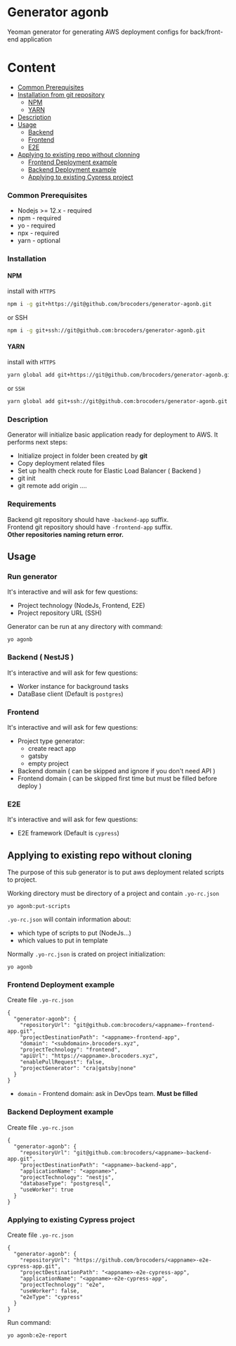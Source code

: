 # Generator agonb

Yeoman generator for generating AWS deployment configs for back/front-end application

# Content
 - [Common Prerequisites](#common-prerequisites)
 - [Installation from git repository](#installation)
    - [NPM](#install-yo-npm)
    - [YARN](#install-yo-yarn)
 - [Description](#description)
 - [Usage](#run-generator)
    - [Backend](#usage-backend)
    - [Frontend](#usage-frontend)
    - [E2E](#usage-e2e)
 - [Applying to existing repo without clonning](#apply-generator-exists)
   - [Frontend Deployment example](#frontend-deployment-exists)
   - [Backend Deployment example](#backend-deployment-exists)
   - [Applying to existing Cypress project](#e2e-cypress-exists)


### <a id="common-prerequisites"></a> Common Prerequisites
* Nodejs >= 12.x - required
* npm - required
* yo - required
* npx - required
* yarn - optional

### <a id="installation"></a> Installation
#### <a id="install-yo-npm"></a> NPM
install with `HTTPS`
```bash
npm i -g git+https://git@github.com/brocoders/generator-agonb.git
```
or SSH
```bash
npm i -g git+ssh://git@github.com:brocoders/generator-agonb.git
```
#### <a id="install-yo-yarn"></a> YARN
install with `HTTPS`
```bash
yarn global add git+https://git@github.com/brocoders/generator-agonb.git
```
or `SSH`
```bash
yarn global add git+ssh://git@github.com:brocoders/generator-agonb.git
```

### <a id="description"></a> Description
Generator will initialize basic application ready for deployment to AWS. 
It performs next steps:
* Initialize project in folder been created by **git**
* Copy deployment related files
* Set up health check route for Elastic Load Balancer ( Backend )
* git init
* git remote add origin ....

### <a id="requirements"></a> Requirements
Backend git repository should have `-backend-app` suffix.  
Frontend git repository should have `-frontend-app` suffix.  
**Other repositories naming return error.**  

## Usage
### <a id="run-generator"></a> Run generator

It's interactive and will ask for few questions:
* Project technology (NodeJs, Frontend, E2E)
* Project repository URL (SSH)

Generator can be run at any directory with command:
```
yo agonb
```



### <a id="usage-backend"></a> Backend ( NestJS )

It's interactive and will ask for few questions:
* Worker instance for background tasks
* DataBase client (Default is `postgres`)


### <a id="usage-frontend"></a> Frontend

It's interactive and will ask for few questions:
* Project type generator:
    - create react app
    - gatsby
    - empty project
* Backend domain ( can be skipped and ignore if you don't need API )
* Frontend domain ( can be skipped first time but must be filled before deploy )


### <a id="usage-e2e"></a> E2E

It's interactive and will ask for few questions:
* E2E framework (Default is `cypress`)


## <a id="apply-generator-exists"></a> Applying to existing repo without cloning
The purpose of this sub generator is to put aws deployment related scripts to project.

Working directory must be directory of a project and contain `.yo-rc.json`
```
yo agonb:put-scripts
```
`.yo-rc.json` will contain information about:
- which type of scripts to put (NodeJs...)
- which values to put in template

Normally `.yo-rc.json` is crated on project initialization:
```
yo agonb
```

### <a id="frontend-deployment-exists"></a> Frontend Deployment example
Create file `.yo-rc.json`  

```
{
  "generator-agonb": {
    "repositoryUrl": "git@github.com:brocoders/<appname>-frontend-app.git",
    "projectDestinationPath": "<appname>-frontend-app",
    "domain": "<subdomain>.brocoders.xyz",
    "projectTechnology": "frontend",
    "apiUrl": "https://<appname>.brocoders.xyz",
    "enablePullRequest": false,
    "projectGenerator": "cra|gatsby|none"
  }
}
```

 - `domain` - Frontend domain: ask in DevOps team. **Must be filled**


### <a id="backend-deployment-exists"></a> Backend Deployment example
Create file `.yo-rc.json`  

```
{
  "generator-agonb": {
    "repositoryUrl": "git@github.com:brocoders/<appname>-backend-app.git",
    "projectDestinationPath": "<appname>-backend-app",
    "applicationName": "<appname>",
    "projectTechnology": "nestjs",
    "databaseType": "postgresql",
    "useWorker": true
  }
}
```

### <a id="e2e-cypress-exists"></a> Applying to existing Cypress project
Create file `.yo-rc.json`  

```
{
  "generator-agonb": {
    "repositoryUrl": "https://github.com/brocoders/<appname>-e2e-cypress-app.git",
    "projectDestinationPath": "<appname>-e2e-cypress-app",
    "applicationName": "<appname>-e2e-cypress-app",
    "projectTechnology": "e2e",
    "useWorker": false,
    "e2eType": "cypress"
  }
}
```

Run command:  
```bash
yo agonb:e2e-report
```

